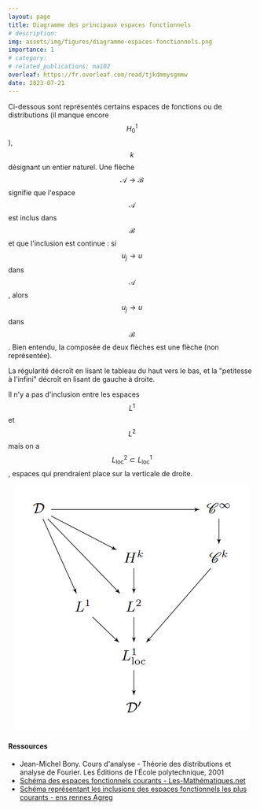 ```yaml
---
layout: page
title: Diagramme des principaux espaces fonctionnels 
# description: 
img: assets/img/figures/diagramme-espaces-fonctionnels.png
importance: 1
# category: 
# related_publications: ma102
overleaf: https://fr.overleaf.com/read/tjkdmmysgmmw
date: 2023-07-21 
---
```


Ci-dessous sont représentés certains espaces de fonctions ou de distributions (il manque encore $$H^1_0$$), $$k$$ désignant un entier naturel. Une flèche $$\mathcal{A} \to \mathcal{B}$$ signifie que l'espace $$\mathcal{A}$$ est inclus dans $$\mathcal{B}$$ et que l'inclusion est continue : si $$u_j \to u$$ dans $$\mathcal{A}$$, alors $$u_j \to u$$ dans $$\mathcal{B}$$. Bien entendu, la composée de deux flèches est une flèche (non représentée).

La régularité décroît en lisant le tableau du haut vers le bas, et la "petitesse à l'infini" décroît en lisant de gauche à droite. 

Il n'y a pas d'inclusion entre les espaces $$L^1$$ et $$L^2$$ mais on a $$L_{\mathrm{loc}}^2 \subset L_{\mathrm{loc}}^1$$, espaces qui prendraient place sur la verticale de droite.

<center>
    <img src="/assets/img/figures/diagramme-espaces-fonctionnels.png" height="500">
</center>

<h4>Ressources</h4>
 <ul>
  <li>Jean-Michel <span class="capitales">Bony</span>. Cours d'analyse - Théorie des distributions et analyse de <span class="capitales">Fourier</span>. Les Éditions de l'École polytechnique, 2001</li>
  <li><a href="https://les-mathematiques.net/vanilla/index.php?p=discussion/2088544#Comment_2088544" target="_blank">Schéma des espaces fonctionnels courants - Les-Mathématiques.net</a></li>
  <li><a href="https://minerve.ens-rennes.fr/images/Distribs.png" target="_blank">Schéma représentant les inclusions des espaces fonctionnels les plus courants - <span class="capitales">ens</span> <span class="capitales">r</span>ennes Agreg</a></li>
</ul> 
